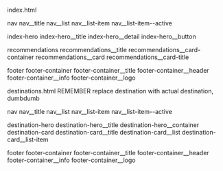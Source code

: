 index.html

nav
nav__title
nav__list
nav__list-item
nav__list-item--active

index-hero
index-hero__title
index-hero__detail
index-hero__button

recommendations
recommendations__title
recommendations__card-container
recommendations__card
recommendations__card-title

footer
footer-container
footer-container__title
footer-container__header
footer-container__info
footer-container__logo

destinations.html
REMEMBER replace destination with actual destination, dumbdumb

nav
nav__title
nav__list
nav__list-item
nav__list-item--active

destination-hero
destination-hero__title
destination-hero__container
destination-card
destination-card__title
destination-card__list
destination-card__list-item

footer
footer-container
footer-container__title
footer-container__header
footer-container__info
footer-container__logo